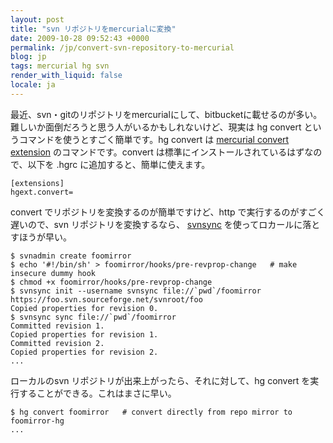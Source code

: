 ```yaml
---
layout: post
title: "svn リポジトリをmercurialに変換"
date: 2009-10-28 09:52:43 +0000
permalink: /jp/convert-svn-repository-to-mercurial
blog: jp
tags: mercurial hg svn
render_with_liquid: false
locale: ja
---
```


最近、svn・gitのリポジトリをmercurialにして、bitbucketに載せるのが多い。難しいか面倒だろうと思う人がいるかもしれないけど、現実は
hg convert というコマンドを使うとすごく簡単です。hg convert は [mercurial convert
extension](http://mercurial.selenic.com/wiki/ConvertExtension)
のコマンドです。convert は標準にインストールされているはずなので、以下を .hgrc
に追加すると、簡単に使えます。

```text
[extensions]
hgext.convert=
```

convert でリポジトリを変換するのが簡単ですけど、http で実行するのがすごく遅いので、svn リポジトリを変換するなら、
[svnsync](http://www.asahi-net.or.jp/~iu9m-tcym/svndoc/svn_svnsync.html)
を使ってロカールに落とすほうが早い。

```text
$ svnadmin create foomirror
$ echo '#!/bin/sh' > foomirror/hooks/pre-revprop-change   # make insecure dummy hook
$ chmod +x foomirror/hooks/pre-revprop-change
$ svnsync init --username svnsync file://`pwd`/foomirror https://foo.svn.sourceforge.net/svnroot/foo
Copied properties for revision 0.
$ svnsync sync file://`pwd`/foomirror
Committed revision 1.
Copied properties for revision 1.
Committed revision 2.
Copied properties for revision 2.
...
```

ローカルのsvn リポジトリが出来上がったら、それに対して、hg convert を実行することができる。これはまさに早い。

```text
$ hg convert foomirror   # convert directly from repo mirror to foomirror-hg
...
```

